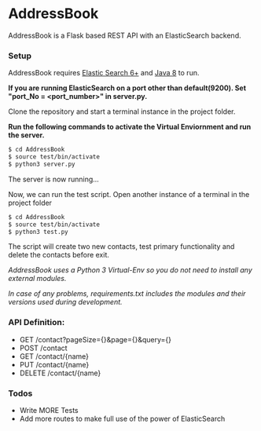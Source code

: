 # AddressBook


AddressBook is a Flask based REST API with an ElasticSearch backend.


### Setup

AddressBook requires [Elastic Search 6+](https://www.elastic.co/support/matrix) and [Java 8](http://www.oracle.com/technetwork/java/javase/downloads/jdk8-downloads-2133151.html) to run.


**If you are running ElasticSearch on a port other than default(9200). Set "port_No = <port_number>" in server.py.** 

Clone the repository and start a terminal instance in the project folder.



**Run the following commands to activate the Virtual Enviornment and run the server.**
```sh
$ cd AddressBook
$ source test/bin/activate
$ python3 server.py
```

The server is now running...


Now, we can run the test script. Open another instance of a terminal in the project folder


```sh
$ cd AddressBook
$ source test/bin/activate
$ python3 test.py
```


The script will create two new contacts, test primary functionality and delete the contacts before exit.


*AddressBook uses a Python 3 Virtual-Env so you do not need to install any external modules.*

*In case of any problems, requirements.txt includes the modules and their versions used during development.*


### API Definition:
 - GET /contact?pageSize={}&page={}&query={}
 - POST /contact
 - GET /contact/{name}
 - PUT /contact/{name}
 - DELETE /contact/{name}


### Todos

 - Write MORE Tests
 - Add more routes to make full use of the power of ElasticSearch
